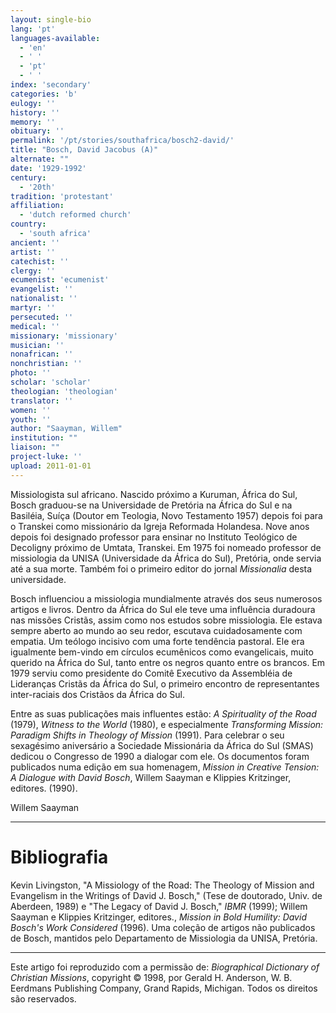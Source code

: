 ```yaml
---
layout: single-bio
lang: 'pt'
languages-available:
  - 'en'
  - ' '
  - 'pt'
  - ' '
index: 'secondary'
categories: 'b'
eulogy: ''
history: ''
memory: ''
obituary: ''
permalink: '/pt/stories/southafrica/bosch2-david/'
title: "Bosch, David Jacobus (A)"
alternate: ""
date: '1929-1992'
century:
  - '20th'
tradition: 'protestant'
affiliation:
  - 'dutch reformed church'
country:
  - 'south africa'
ancient: ''
artist: ''
catechist: ''
clergy: ''
ecumenist: 'ecumenist'
evangelist: ''
nationalist: ''
martyr: ''
persecuted: ''
medical: ''
missionary: 'missionary'
musician: ''
nonafrican: ''
nonchristian: ''
photo: ''
scholar: 'scholar'
theologian: 'theologian'
translator: ''
women: ''
youth: ''
author: "Saayman, Willem"
institution: ""
liaison: ""
project-luke: ''
upload: 2011-01-01
---
```




Missiologista sul africano. Nascido próximo a Kuruman, África do Sul, Bosch graduou-se na Universidade de Pretória na África do Sul e na Basiléia, Suíça (Doutor em Teologia, Novo Testamento 1957) depois foi para o Transkei como missionário da Igreja Reformada Holandesa. Nove anos depois foi designado professor para ensinar no Instituto Teológico de Decoligny próximo de Umtata, Transkei. Em 1975 foi nomeado professor de missiologia da UNISA (Universidade da África do Sul), Pretória, onde servia até a sua morte. Também foi o primeiro editor do jornal *Missionalia* desta universidade.

Bosch influenciou a missiologia mundialmente através dos seus numerosos artigos e livros. Dentro da África do Sul ele teve uma influência duradoura nas missões Cristãs, assim como nos estudos sobre missiologia. Ele estava sempre aberto ao mundo ao seu redor, escutava cuidadosamente com empatia. Um teólogo incisivo com uma forte tendência pastoral. Ele era igualmente bem-vindo em círculos ecumênicos como evangelicais, muito querido na África do Sul, tanto entre os negros quanto entre os brancos. Em 1979 serviu como presidente do Comitê Executivo da Assembléia de Lideranças Cristãs da África do Sul, o primeiro encontro de representantes inter-raciais dos Cristãos da África do Sul.

Entre as suas publicações mais influentes estão: *A Spirituality of the Road* (1979), *Witness to the World* (1980), e especialmente *Transforming Mission: Paradigm Shifts in Theology of Mission* (1991). Para celebrar o seu sexagésimo aniversário a Sociedade Missionária da África do Sul (SMAS) dedicou o Congresso de 1990 a dialogar com ele. Os documentos foram publicados numa edição em sua homenagem, *Mission in Creative Tension: A Dialogue with David Bosch*, Willem Saayman e Klippies Kritzinger, editores. (1990).

Willem Saayman

---

# Bibliografia

Kevin Livingston, "A Missiology of the Road: The Theology of Mission and Evangelism in the Writings of David J. Bosch," (Tese de doutorado, Univ. de Aberdeen, 1989) e "The Legacy of David J. Bosch," *IBMR* (1999); Willem Saayman e Klippies Kritzinger, editores., *Mission in Bold Humility: David Bosch's Work Considered* (1996). Uma coleção de artigos não publicados de Bosch, mantidos pelo Departamento de Missiologia da UNISA, Pretória.

---

Este artigo foi reproduzido com a permissão de: *Biographical Dictionary of Christian Missions*, copyright © 1998, por Gerald H. Anderson, W. B. Eerdmans Publishing Company, Grand Rapids, Michigan. Todos os direitos são reservados.

